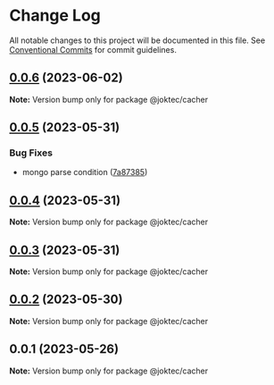 # Change Log

All notable changes to this project will be documented in this file.
See [Conventional Commits](https://conventionalcommits.org) for commit guidelines.

## [0.0.6](https://github.com/joktec/joktec-monorepo/compare/@joktec/cacher@0.0.5...@joktec/cacher@0.0.6) (2023-06-02)

**Note:** Version bump only for package @joktec/cacher






## [0.0.5](https://github.com/joktec/joktec-monorepo/compare/@joktec/cacher@0.0.4...@joktec/cacher@0.0.5) (2023-05-31)


### Bug Fixes

* mongo parse condition ([7a87385](https://github.com/joktec/joktec-monorepo/commit/7a873851346bfb70387e635549c483c83a642cb2))





## [0.0.4](https://github.com/joktec/joktec-monorepo/compare/@joktec/cacher@0.0.3...@joktec/cacher@0.0.4) (2023-05-31)

**Note:** Version bump only for package @joktec/cacher





## [0.0.3](https://github.com/joktec/joktec-monorepo/compare/@joktec/cacher@0.0.2...@joktec/cacher@0.0.3) (2023-05-31)

**Note:** Version bump only for package @joktec/cacher





## [0.0.2](https://github.com/joktec/joktec-monorepo/compare/@joktec/cacher@0.0.1...@joktec/cacher@0.0.2) (2023-05-30)

**Note:** Version bump only for package @joktec/cacher





## 0.0.1 (2023-05-26)

**Note:** Version bump only for package @joktec/cacher
